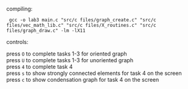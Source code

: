 compiling:

<code> gcc -o lab3 main.c "src/c files/graph_create.c"  "src/c files/vec_math_lib.c" "src/c files/X_routines.c" "src/c files/graph_draw.c" -lm -lX11 </code>

controls:

press <code>O</code> to complete tasks 1-3 for oriented graph <br>
press <code>U</code> to complete tasks 1-3 for unoriented graph <br>
press <code>4</code> to complete task 4<br>
press <code>s</code> to show strongly connected elements for task 4 on the screen<br>
press <code>c</code> to show condensation graph for task 4 on the screen<br>
